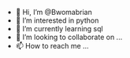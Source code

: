 - 👋 Hi, I’m @Bwomabrian
- 👀 I’m interested in python
- 🌱 I’m currently learning sql
- 💞️ I’m looking to collaborate on ...
- 📫 How to reach me ...

<!---
Bwomabrian/Bwomabrian is a ✨ special ✨ repository because its `README.md` (this file) appears on your GitHub profile.
You can click the Preview link to take a look at your changes.
--->
